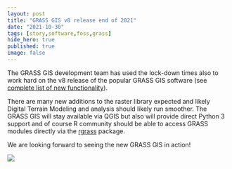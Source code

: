 ```yaml
---
layout: post
title: "GRASS GIS v8 release end of 2021"
date: "2021-10-30"
tags: [story,software,foss,grass]
hide_hero: true
published: true
image: false
---
```



The GRASS GIS development team has used the lock-down times also to work hard on the v8 release of the popular GRASS GIS software (see [complete list of new functionality](https://trac.osgeo.org/grass/wiki/Grass8Planning)).

There are many new additions to the raster library expected and likely Digital Terrain Modeling and analysis should likely run smoother. The GRASS GIS will stay available via QGIS but also will provide direct Python 3 support and of course R community should be able to access GRASS modules directly via the [rgrass](https://rdrr.io/rforge/rgrass7/) package.

We are looking forward to seeing the new GRASS GIS in action!


![]({{site.baseurl}}/uploads/img/posts/grass_gis_flyer.jpg)